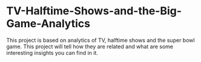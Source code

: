 # TV-Halftime-Shows-and-the-Big-Game-Analytics
This project is based on analytics of TV, halftime shows and the super bowl game. This project will tell how they are related and what are some interesting insights you can find in it. 
